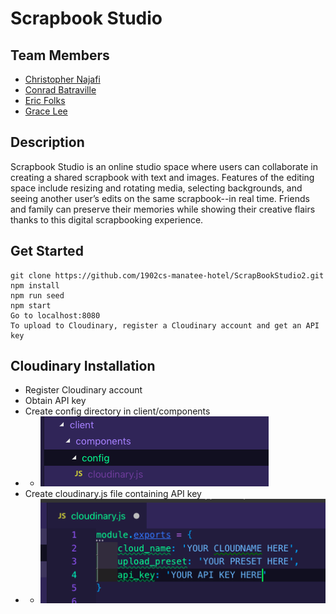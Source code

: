 # Scrapbook Studio

## Team Members
* [Christopher Najafi](https://github.com/christophernajafi)
* [Conrad Batraville](https://github.com/theradistcoder)
* [Eric Folks](https://github.com/efolks)
* [Grace Lee](https://github.com/graceleaper)

## Description
Scrapbook Studio is an online studio space where users can collaborate in creating a shared scrapbook with text and images. Features of the editing space include resizing and rotating media, selecting backgrounds, and seeing another user’s edits on the same scrapbook--in real time. Friends and family can preserve their memories while showing their creative flairs thanks to this digital scrapbooking experience.

## Get Started
```
git clone https://github.com/1902cs-manatee-hotel/ScrapBookStudio2.git
npm install
npm run seed
npm start
Go to localhost:8080
To upload to Cloudinary, register a Cloudinary account and get an API key
```

## Cloudinary Installation
- Register Cloudinary account
- Obtain API key
- Create config directory in client/components
- - ![](./screenshots/config.png)
- Create cloudinary.js file containing API key
- - ![](./screenshots/cloudinary.png)